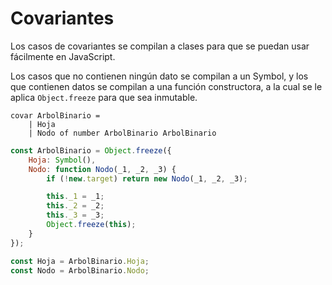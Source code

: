 # Covariantes

Los casos de covariantes se compilan a clases para que se puedan usar fácilmente en JavaScript.

Los casos que no contienen ningún dato se compilan a un Symbol, y los que contienen datos
se compilan a una función constructora, a la cual se le aplica `Object.freeze` para que sea inmutable.

```
covar ArbolBinario =
    | Hoja
    | Nodo of number ArbolBinario ArbolBinario
```

```javascript
const ArbolBinario = Object.freeze({
    Hoja: Symbol(),
    Nodo: function Nodo(_1, _2, _3) {
        if (!new.target) return new Nodo(_1, _2, _3);

        this._1 = _1;
        this._2 = _2;
        this._3 = _3;
        Object.freeze(this); 
    }
});

const Hoja = ArbolBinario.Hoja;
const Nodo = ArbolBinario.Nodo;
```
